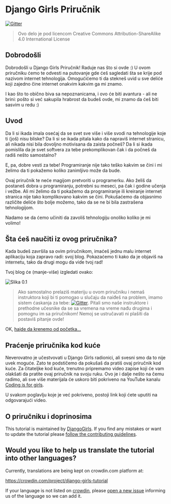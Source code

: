 # Django Girls Priručnik

[![Gitter](https://badges.gitter.im/DjangoGirls/tutorial.svg)](https://gitter.im/DjangoGirls/tutorial)

> Ovo delo je pod licencom Creative Commons Attribution-ShareAlike 4.0 International License

## Dobrodošli

Dobrodošli u Django Girls Priručnik! Raduje nas što si ovde :) U ovom priručniku ćemo te odvesti na putovanje gde ćeš sagledati šta se krije pod nazivom internet tehnologija. Omogućićemo ti da stekneš uvid u sve deliće koji zajedno čine internet onakvim kakvim ga mi znamo.

I kao što to obično biva sa nepoznanicama, i ovo će biti avantura - ali ne brini: pošto si već sakupila hrabrost da budeš ovde, mi znamo da ćeš biti sasvim u redu :)

## Uvod

Da li si ikada imala osećaj da se svet sve više i više svodi na tehnologije koje ti (još) nisu bliske? Da li si se ikada pitala kako da napraviš internet stranicu, ali nikada nisi bila dovoljno motivisana da zaista počneš? Da li si ikada pomislila da je svet softvera za tebe prekomplikovan čak i da počneš da radiš nešto samostalno?

E, pa, dobre vesti za tebe! Programiranje nije tako teško kakvim se čini i mi želimo da ti pokažemo koliko zanimljivo može da bude.

Ovaj priručnik te neće magijom pretvoriti u programerku. Ako želiš da postaneš dobra u programiranju, potrebni su meseci, pa čak i godine učenja i vežbe. Ali mi želimo da ti pokažemo da programiranje ili kreiranje internet stranica nije tako komplikovano kakvim se čini. Pokušaćemo da objasnimo različite deliće što bolje možemo, tako da se ne bi bila zastrašena tehnologijom.

Nadamo se da ćemo učiniti da zavoliš tehnologiju onoliko koliko je mi volimo!

## Šta ćeš naučiti iz ovog priručnika?

Kada budeš završila sa ovim priručnikom, imaćeš jednu malu internet aplikaciju koja zapravo radi: svoj blog. Pokazaćemo ti kako da je objaviš na internetu, tako da drugi mogu da vide tvoj rad!

Tvoj blog će (manje-više) izgledati ovako:

![Slika 0.1](images/application.png)

> Ako samostalno prelaziš materiju u ovom priručniku i nemaš instruktora koji bi ti pomogao u slučaju da naiđeš na problem, imamo sistem ćaskanja za tebe: [![Gitter](https://badges.gitter.im/DjangoGirls/tutorial.svg)](https://gitter.im/DjangoGirls/tutorial). Pitali smo naše instruktore i prethodne učesnike da se sa vremena na vreme nađu drugima i pomognu im sa priručnikom! Nemoj se ustručavati ni plašiti da postaviš pitanje ovde!

OK, [hajde da krenemo od početka...](./how_the_internet_works/README.md)

## Praćenje priručnika kod kuće

Neverovatno je učestvovati u Django Girls radionici, ali svesni smo da to nije uvek moguće. Zato te podstičemo da pokušaš da pratiš ovaj priručnik kod kuće. Za čitateljke kod kuće, trenutno pripremamo video zapise koji će vam olakšati da pratite ovaj priručnik na svoju ruku. Ovo je i dalje nešto na čemu radimo, ali sve više materijala će uskoro biti pokriveno na YouTube kanalu [Coding is for girls](https://www.youtube.com/channel/UC0hNd2uW8jTR5K3KBzRuG2A/feed).

U svakom poglavlju koje je već pokriveno, postoji link koji ćete uputiti na odgovarajući video.

## O priručniku i doprinosima

This tutorial is maintained by [DjangoGirls](https://djangogirls.org/). If you find any mistakes or want to update the tutorial please [follow the contributing guidelines](https://github.com/DjangoGirls/tutorial/blob/master/README.md).

## Would you like to help us translate the tutorial into other languages?

Currently, translations are being kept on crowdin.com platform at:

https://crowdin.com/project/django-girls-tutorial

If your language is not listed on [crowdin](https://crowdin.com/), please [open a new issue](https://github.com/DjangoGirls/tutorial/issues/new) informing us of the language so we can add it.